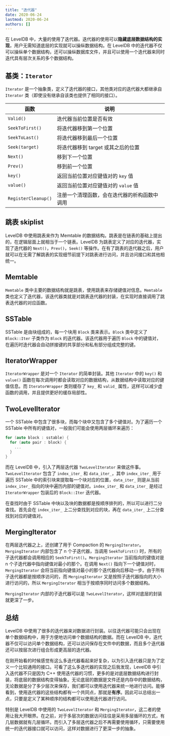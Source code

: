 ```yaml
---
title: "迭代器"
date: 2020-06-24
lastmod: 2020-06-24
authors: []
---
```


在 LevelDB 中，大量的使用了迭代器。迭代器的使用可以**隐藏底层数据结构的实现**，用户无需知道底层的实现就可以操纵数据结构。在 LevelDB 中的迭代器不仅可以操纵单个数据结构，还可以操纵数据库文件，并且可以使用一个迭代器来同时迭代具有层次关系的多个数据结构。

## 基类：`Iterator`

`Iterator` 是一个抽象类，定义了迭代器的接口，其他类对应的迭代器大都继承自 `Iterator` 类（即使没有继承自该类也提供了相同的接口）。

| 函数                | 说明                                         |
| ------------------- | -------------------------------------------- |
| `Valid()`           | 迭代器当前位置是否有效                       |
| `SeekToFirst()`     | 将迭代器移到第一个位置                       |
| `SeekToLast()`      | 将迭代器移到最后一个位置                     |
| `Seek(target)`      | 将迭代器移到 target 或其之后的位置           |
| `Next()`            | 移到下一个位置                               |
| `Prev()`            | 移到前一个位置                               |
| `key()`             | 返回当前位置对应键值对的 `key` 值            |
| `value()`           | 返回当前位置对应键值对的 `value` 值          |
| `RegisterCleanup()` | 注册一个清理函数，会在迭代器的析构函数中调用 |

## 跳表 skiplist

LevelDB 中使用跳表来作为 Memtable 的数据结构。跳表是在链表的基础上提出的，在逻辑层面上就相当于一个链表。LevelDB 为跳表定义了对应的迭代器，实现了迭代器的 `Next()`，`Prev()`，`Seek()` 等操作。在有了跳表的迭代器之后，用户就可以在无需了解跳表的实现细节前提下对跳表进行访问，并且访问接口和其他相统一。

## Memtable

`Memtable` 类中主要的数据结构就是跳表，使用跳表来存储键值对信息。`Memtable` 类也定义了迭代器，该迭代器类就是对跳表迭代器的封装，在实现时直接调用了跳表迭代器的对应函数。

## SSTable

SSTable 是由块组成的，每一个块用 `Block` 类来表示。`Block` 类中定义了 `Block::Iter` 子类作为 `Block` 的迭代器。该迭代器用于遍历 `Block` 中的键值对，在遍历时迭代器会自动拼接键的共享部分和私有部分组成完整的键。

## IteratorWrapper

`IteratorWrapper` 是对一个 `Iterator` 的简单封装。其他 `Iterator` 中的 `key()` 和 `value()` 函数在每次调用时都会读取对应的数据结构，从数据结构中读取对应的键值信息。而 `IteratorWrapper` 类则缓存了 `key_` 和 `valid_` 属性，这样可以减少虚函数的调用，并且提供更好的缓存局部性。

## TwoLevelIterator

一个 SSTable 中包含了很多块，而每个块中又包含了多个键值对。为了遍历一个 SSTable 中所有的键值对，一般我们可能会使用两层循环来遍历：

```C++
for (auto block : sstable) {
  for (auto pair : block) {
    ...
  }
}
```

而在 LevelDB 中，引入了两层迭代器 `TwoLevelIterator` 来做这件事。`TwoLevelIterator` 包含了 `index_iter_` 和 `data_iter_`，其中 `index_iter_` 用于遍历 SSTable 中的索引块来提取每一个块对应的位置，`data_iter_` 则是从当前 `index_iter_` 指向的块中遍历内部的键值对。`index_iter_` 和 `data_iter_` 是经过 `IteratorWrapper` 包装后的 `Block::Iter` 迭代器。

在查找时由于 SSTable 中块以及块的数据都是按顺序排列的，所以可以进行二分查找。首先会在 `index_iter_` 上二分查找到对应的块，再在 `data_iter_` 上二分查找到对应的键值对。

## MergingIterator

在两层迭代器之上，还创建了用于 Compaction 的 `MergingIterator`。`MergingIterator` 内部包含了 n 个子迭代器，当调用 `SeekToFirst()` 时，所有的子迭代器都会调用相应的 `SeekToFirst()`。`MergingIterator` 当前指向的键值对是 n 个子迭代器中指向键值对最小的那个。在调用 `Next()` 指向下一个键值对时，`MergingIterator` 会将当前指向键值对最小的那个迭代器向后移动一步。由于所有子迭代器都是按顺序访问的，而 `MergingIterator` 又是按照子迭代器指向的大小进行访问的，所以 `MergingIterator` 相当于按顺序同时访问多个数据结构。

`MergingIterator` 内部的子迭代器可以是 `TwoLevelIterator`，这样对底层的封装就更深了一步。

## 总结

LevelDB 中使用了很多的迭代器来对数据进行封装。以往迭代器可能只会出现在单个数据结构中，用于方便地访问单个数据结构的数据。而在 LevelDB 中，迭代器不仅可以访问单个数据结构，还可以访问保存在文件中的数据，而且多个迭代器还可以按层次进行组合形成更高层的迭代器。

在刚开始看的时候感觉有这么多迭代器看起来好复杂，以为引入迭代器只是为了定义一个比较通用的接口。可看了这么多迭代器的实现之后我发现，LevelDB 中引入迭代器不只是因为 C++ 使用迭代器的习惯，更多的是对底层数据结构进行封装，将底层的数据结构变得抽象。无论底层的数据是文件还是内存中的数据结构，无论数据是分了多少层次来保存，我们都可以使用迭代器来统一地进行访问。能够看到，使用迭代器的这些结构都有一个共同点，那就是**有序**。因此可以总结出一点，只要是定义了某种顺序的结构都可以使用迭代器进行访问。

特别是 LevelDB 中使用的 `TwoLevelIterator` 和 `MergingIterator`，这二者的使用让我大开眼界。在之前，对于多层次的数据访问往往是采用多层循环的方式，有几层数据就有几层循环。而引入了多层迭代器之后不再需要使用循环，只需要使用统一的迭代器接口就可以访问，这样对数据进行了更深一步的抽象。
